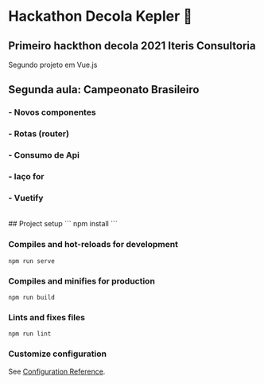 # Hackathon Decola Kepler :rocket:
## Primeiro hackthon decola 2021 Iteris Consultoria
<p align="justify"> Segundo projeto em Vue.js </p>

## Segunda aula: Campeonato Brasileiro
### - Novos componentes
### - Rotas (router)
### - Consumo de Api
### - laço for 
### - Vuetify

<br>
## Project setup
```
npm install
```

### Compiles and hot-reloads for development
```
npm run serve
```

### Compiles and minifies for production
```
npm run build
```

### Lints and fixes files
```
npm run lint
```

### Customize configuration
See [Configuration Reference](https://cli.vuejs.org/config/).
